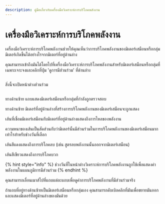 ```yaml
---
description: คู่มือเกี่ยวกับเครื่องมือวิเคราะห์การบริโภคพลังงาน
---
```


# เครื่องมือวิเคราะห์การบริโภคพลังงาน

เครื่องมือวิเคราะห์การบริโภคพลังงานช่วยให้คุณเห็นว่าการบริโภคพลังงานของมิเตอร์เสมือนหรือกลุ่มมิเตอร์เกิดขึ้นได้อย่างไรจากมิเตอร์ที่อยู่ด้านล่าง

คุณสามารถเข้าถึงมันได้โดยไปที่เครื่องมือวิเคราะห์การบริโภคพลังงานสำหรับมิเตอร์เสมือนหรือกลุ่มที่เฉพาะเจาะจงและคลิกที่ปุ่ม 'ดูการมีส่วนร่วม' ที่ด้านล่าง

<figure><img src="../.gitbook/assets/image (1).png" alt=""><figcaption></figcaption></figure>

สิ่งนี้จะเปิดหน้าต่างส่วนร่วม

<figure><img src="../.gitbook/assets/Screenshot 2025-01-30 at 17.30.19.png" alt=""><figcaption></figcaption></figure>

ทางด้านซ้าย แถบแสดงมิเตอร์เสมือนหรือกลุ่มที่กำลังถูกตรวจสอบ

ทางด้านซ้าย มิเตอร์ที่อยู่ด้านล่างที่สร้างการบริโภคพลังงานของมิเตอร์เสมือนจะถูกแสดง

เส้นที่เชื่อมมิเตอร์เสมือนกับมิเตอร์ที่อยู่ด้านล่างแสดงถึงการไหลของพลังงาน

ความหนาของเส้นเป็นสัดส่วนกับว่ามิเตอร์นั้นมีส่วนร่วมในการบริโภคพลังงานของมิเตอร์เสมือนมากเท่าไรสำหรับช่วงวันที่เลือก

เส้นสีแดงแสดงถึงการบริโภคลบ (เช่น สูตรลบพลังงานนั้นออกจากมิเตอร์เสมือน)

เส้นสีเขียวแสดงถึงการบริโภคบวก

{% hint style="info" %}
ช่วงวันที่ในหน้าต่างวิเคราะห์การบริโภคพลังงานถูกใช้เพื่อแสดงค่าพลังงานในแผนภูมิการมีส่วนร่วม
{% endhint %}

คุณสามารถเลื่อนเมาส์ไปที่แถบแต่ละแถบเพื่อดูค่าการบริโภคพลังงานที่มีส่วนร่วมจริง

ถ้าแถบที่อยู่ทางด้านซ้ายเป็นมิเตอร์เสมือนหรือกลุ่มเอง คุณสามารถดับเบิลคลิกที่มันเพื่อขยายมันออกและแสดงมิเตอร์ที่อยู่ด้านล่างของมันด้วย